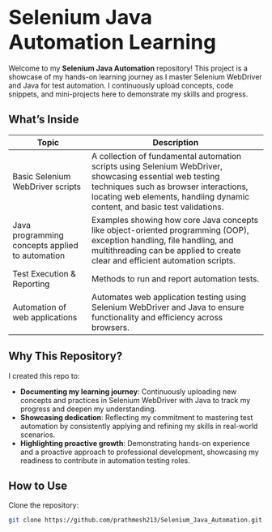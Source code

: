 # <span style="font-size:40px">Selenium Java Automation Learning</span>

Welcome to my **Selenium Java Automation** repository! This project is a showcase of my hands-on learning journey as I master Selenium WebDriver and Java for test automation. I continuously upload concepts, code snippets, and mini-projects here to demonstrate my skills and progress.

## What’s Inside

| **Topic**                         | **Description**                           |
|------------------------------------|-------------------------------------------|
| Basic Selenium WebDriver scripts      | A collection of fundamental automation scripts using Selenium WebDriver, showcasing essential web testing techniques such as browser interactions, locating web elements, handling dynamic content, and basic test validations.   |
| Java programming concepts applied to automation              | Examples showing how core Java concepts like object-oriented programming (OOP), exception handling, file handling, and multithreading can be applied to create clear and efficient automation scripts. |
| Test Execution & Reporting        | Methods to run and report automation tests. |
| Automation of web applications |     Automates web application testing using Selenium WebDriver and Java to ensure functionality and efficiency across browsers. |                          |



## Why This Repository? 

I created this repo to:


- **Documenting my learning journey**: Continuously uploading new concepts and practices in Selenium WebDriver with Java to track my progress and deepen my understanding.
- **Showcasing dedication**: Reflecting my commitment to mastering test automation by consistently applying and refining my skills in real-world scenarios.
- **Highlighting proactive growth**: Demonstrating hands-on experience and a proactive approach to professional development, showcasing my readiness to contribute in automation testing roles.



## How to Use

Clone the repository:

```bash
git clone https://github.com/prathmesh213/Selenium_Java_Automation.git
